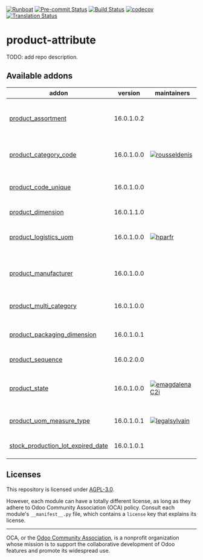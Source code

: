 
[![Runboat](https://img.shields.io/badge/runboat-Try%20me-875A7B.png)](https://runboat.odoo-community.org/builds?repo=OCA/product-attribute&target_branch=16.0)
[![Pre-commit Status](https://github.com/OCA/product-attribute/actions/workflows/pre-commit.yml/badge.svg?branch=16.0)](https://github.com/OCA/product-attribute/actions/workflows/pre-commit.yml?query=branch%3A16.0)
[![Build Status](https://github.com/OCA/product-attribute/actions/workflows/test.yml/badge.svg?branch=16.0)](https://github.com/OCA/product-attribute/actions/workflows/test.yml?query=branch%3A16.0)
[![codecov](https://codecov.io/gh/OCA/product-attribute/branch/16.0/graph/badge.svg)](https://codecov.io/gh/OCA/product-attribute)
[![Translation Status](https://translation.odoo-community.org/widgets/product-attribute-16-0/-/svg-badge.svg)](https://translation.odoo-community.org/engage/product-attribute-16-0/?utm_source=widget)

<!-- /!\ do not modify above this line -->

# product-attribute

TODO: add repo description.

<!-- /!\ do not modify below this line -->

<!-- prettier-ignore-start -->

[//]: # (addons)

Available addons
----------------
addon | version | maintainers | summary
--- | --- | --- | ---
[product_assortment](product_assortment/) | 16.0.1.0.2 |  | Adds the ability to manage products assortment
[product_category_code](product_category_code/) | 16.0.1.0.0 | [![rousseldenis](https://github.com/rousseldenis.png?size=30px)](https://github.com/rousseldenis) | Allows to define a code on product categories
[product_code_unique](product_code_unique/) | 16.0.1.0.0 |  | Set Product Internal Reference as Unique
[product_dimension](product_dimension/) | 16.0.1.1.0 |  | Product Dimension
[product_logistics_uom](product_logistics_uom/) | 16.0.1.0.0 | [![hparfr](https://github.com/hparfr.png?size=30px)](https://github.com/hparfr) | Configure product weights and volume UoM
[product_manufacturer](product_manufacturer/) | 16.0.1.0.0 |  | Adds manufacturers and attributes on the product view.
[product_multi_category](product_multi_category/) | 16.0.1.0.0 |  | Product - Many Categories
[product_packaging_dimension](product_packaging_dimension/) | 16.0.1.0.1 |  | Manage packaging dimensions and weight
[product_sequence](product_sequence/) | 16.0.2.0.0 |  | Product Sequence
[product_state](product_state/) | 16.0.1.0.0 | [![emagdalenaC2i](https://github.com/emagdalenaC2i.png?size=30px)](https://github.com/emagdalenaC2i) | Module introducing a state field on product template
[product_uom_measure_type](product_uom_measure_type/) | 16.0.1.0.1 | [![legalsylvain](https://github.com/legalsylvain.png?size=30px)](https://github.com/legalsylvain) | Product - UoM Measure Type
[stock_production_lot_expired_date](stock_production_lot_expired_date/) | 16.0.1.0.1 |  | Stock production lot expired date

[//]: # (end addons)

<!-- prettier-ignore-end -->

## Licenses

This repository is licensed under [AGPL-3.0](LICENSE).

However, each module can have a totally different license, as long as they adhere to Odoo Community Association (OCA)
policy. Consult each module's `__manifest__.py` file, which contains a `license` key
that explains its license.

----
OCA, or the [Odoo Community Association](http://odoo-community.org/), is a nonprofit
organization whose mission is to support the collaborative development of Odoo features
and promote its widespread use.
